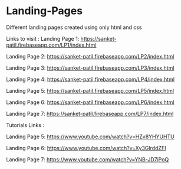 # Landing-Pages
Different landing pages created using only html and css

Links to visit :
Landing Page 1:
https://sanket-patil.firebaseapp.com/LP1/index.html

Landing Page 2:
https://sanket-patil.firebaseapp.com/LP2/index.html

Landing Page 3:
https://sanket-patil.firebaseapp.com/LP3/index.html

Landing Page 4:
https://sanket-patil.firebaseapp.com/LP4/index.html

Landing Page 5:
https://sanket-patil.firebaseapp.com/LP5/index.html

Landing Page 6:
https://sanket-patil.firebaseapp.com/LP6/index.html

Landing Page 7:
https://sanket-patil.firebaseapp.com/LP7/index.html

Tutorials Links :

Landing Page 5:
https://www.youtube.com/watch?v=HZv8YHYUHTU

Landing Page 6: 
https://www.youtube.com/watch?v=Xy3GlrddZFI

Landing Page 7:
https://www.youtube.com/watch?v=YNB-JD7iPoQ